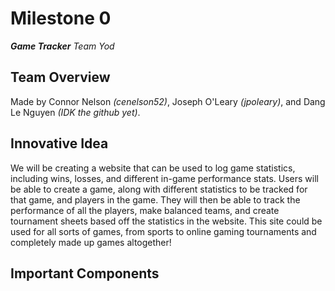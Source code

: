 # Milestone 0
***Game Tracker***
*Team Yod*

## Team Overview
Made by Connor Nelson *(cenelson52)*, Joseph O'Leary *(jpoleary)*, and Dang Le Nguyen *(IDK the github yet)*.

## Innovative Idea
We will be creating a website that can be used to log game statistics, including wins, losses, and different in-game performance stats. Users will be able to create a game, along with different statistics to be tracked for that game, and players in the game. They will then be able to track the performance of all the players, make balanced teams, and create tournament sheets based off the statistics in the website. This site could be used for all sorts of games, from sports to online gaming tournaments and completely made up games altogether!

## Important Components
